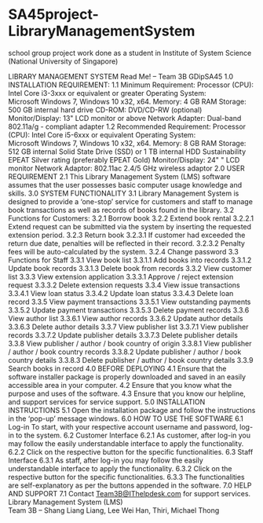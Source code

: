 # SA45project-LibraryManagementSystem
school group project work done as a student in Institute of System Science (National University of Singapore)

LIBRARY MANAGEMENT SYSTEM
Read Me! – Team 3B GDipSA45
1.0	INSTALLATION REQUIREMENT:
1.1	Minimum Requirement:
Processor (CPU):	Intel Core i3-3xxx or equivalent or greater
Operating System:	Microsoft Windows 7, Windows 10 x32, x64.
Memory:	4 GB RAM
Storage:	500 GB internal hard drive
CD-ROM:	DVD/CD-RW (optional)
Monitor/Display:	13" LCD monitor or above
Network Adapter:	Dual-band 802.11a/g - compliant adapter
1.2	Recommended Requirement:
Processor (CPU):	Intel Core i5-6xxx or equivalent
Operating System:	Microsoft Windows 7, Windows 10 x32, x64.
Memory:	8 GB RAM
Storage:	512 GB internal Solid State Drive (SSD) or 1 TB internal HDD
Sustainability	EPEAT Silver rating (preferably EPEAT Gold)
Monitor/Display:	24" " LCD monitor
Network Adaptor:	802.11ac 2.4/5 GHz wireless adaptor
2.0	USER REQUIREMENT
2.1	This Library Management System (LMS) software assumes that the user possesses basic computer usage knowledge and skills.
3.0	SYSTEM FUNCTIONALITY
3.1	Library Management System is designed to provide a ‘one-stop’ service for customers and staff to manage book transactions as well as records of books found in the library.
3.2	Functions for Customers:
	3.2.1	Borrow book
	3.2.2	Extend book rental
3.2.2.1	Extend request can be submitted via the system by inserting the requested extension period.
	3.2.3	Return book
3.2.3.1	If customer had exceeded the return due date, penalties will be reflected in their record.
3.2.3.2	Penalty fees will be auto-calculated by the system.
	3.2.4	Change password
3.3	Functions for Staff
	3.3.1	View book list
		3.3.1.1	Add books into records
		3.3.1.2	Update book records
		3.3.1.3	Delete book from records
	3.3.2	View customer list
	3.3.3	View extension application
		3.3.3.1	Approve / reject extension request
		3.3.3.2	Delete extension requests
	3.3.4	View issue transactions
		3.3.4.1	View loan status
		3.3.4.2	Update loan status
		3.3.4.3	Delete loan record
	3.3.5	View payment transactions
		3.3.5.1	View outstanding payments
		3.3.5.2	Update payment transactions
		3.3.5.3	Delete payment records
	3.3.6	View author list
		3.3.6.1	View author records
		3.3.6.2	Update author details
		3.3.6.3	Delete author details
	3.3.7	View publisher list
		3.3.7.1	View publisher records
		3.3.7.2	Update publisher details
		3.3.7.3	Delete publisher details
	3.3.8	View publisher / author / book country of origin
		3.3.8.1	View publisher / author / book country records
		3.3.8.2	Update publisher / author / book country details
		3.3.8.3	Delete publisher / author / book country details
	3.3.9	Search books in record
4.0	BEFORE DEPLOYING
4.1	Ensure that the software installer package is properly downloaded and saved in an easily accessible area in your computer.
4.2	Ensure that you know what the purpose and uses of the software.
4.3	Ensure that you know our helpline, and support services for service support.
5.0	INSTALLATION INSTRUCTIONS
5.1	Open the installation package and follow the instructions in the ‘pop-up’ message windows.
6.0	HOW TO USE THE SOFTWARE
6.1	Log-in
	To start, with your respective account username and password, log-in to the system.
6.2	Customer Interface
6.2.1	As customer, after log-in you may follow the easily understandable interface to apply the functionality.
6.2.2	Click on the respective button for the specific functionalities.
6.3	Staff Interface
6.3.1	As staff, after log-in you may follow the easily understandable interface to apply the functionality.
6.3.2	Click on the respective button for the specific functionalities.
6.3.3	The functionalities are self-explanatory as per the buttons appended in the software.
7.0	HELP AND SUPPORT
7.1	Contact Team3B@IThelpdesk.com for support services.
Library Management System (LMS)			
Team 3B – Shang Liang Liang, Lee Wei Han, Thiri, Michael Thong
